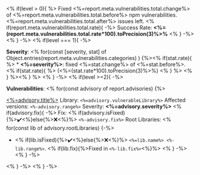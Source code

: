 <!-- Lalaps.details:start -->
<!-- Lalaps.verbosity: <%=level%> -->
<% if(level > 0){ %>
Fixed <%=report.meta.vulnerabilities.total.change%> of <%=report.meta.vulnerabilities.total.before%> npm vulnerabilities.
<%=report.meta.vulnerabilities.total.after%> issues left. 
<% if(report.meta.vulnerabilities.total.rate){ -%>
Success Rate: **<%=(report.meta.vulnerabilities.total.rate*100).toPrecision(3)%>%**
<% } -%>
<% } -%>
<% if(level === 1){ -%>

**Severity**:
    <% for(const [severity, stat] of Object.entries(report.meta.vulnerabilities.categories) ) {%><% if(stat.rate){ %>
    * **<%=severity%>**: fixed <%=stat.change%> of <%=stat.before%>. <% if(stat.rate){ %> (<%=(stat.rate*100).toPrecision(3)%>%) <% } %>
    <% } %><% } %>
<% } -%>
<% if(level >=2){ -%>

**Vulnerabilities**:
<% for(const advisory of report.advisories) {%>
<!-- Lalaps.advisory.<%=advisory.id%>:start -->
[<%=advisory.title%>](<%=advisory.url%>)
Library: `<%=advisory.vulnerableLibrary%>`
Affected versions: `<%-advisory.range%>`
Severity: **<%=advisory.severity%>**
<% if(advisory.fix){ -%>
Fix: <% if(advisory.isFixed){%>:heavy_check_mark:<%}else{%>:x:<%}%> `<%-advisory.fix%>`
Root Libraries: 
<% for(const lib of advisory.rootLibraries) {-%>
 - <% if(lib.isFixed){%>:heavy_check_mark:<%}else{%>:x:<%}%> `<%=lib.name%> <%-lib.range%>`. <% if(lib.fix){%>Fixed in `<%-lib.fix%>`<%}%>
<% } -%>
<% } -%>
<!-- Lalaps.advisory.<%=advisory.id%>:end -->
<% } -%>
<% } -%>

<!-- Lalaps.details:end -->
